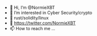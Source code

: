 - 👋 Hi, I’m @NormieXBT
- 👀 I’m interested in Cyber Security/crypto
- 🌱 rust/solidity/linux
- 💞️ https://twitter.com/NormieXBT
- 📫 How to reach me ...

<!---
MrMikeHawk/MrMikeHawk is a ✨ special ✨ repository because its `README.md` (this file) appears on your GitHub profile.
You can click the Preview link to take a look at your changes.
--->
